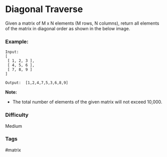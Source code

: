 # Diagonal Traverse

Given a matrix of M x N elements (M rows, N columns), return all elements of the matrix in diagonal order as shown in the below image.

### Example:

```
Input:
[
 [ 1, 2, 3 ],
 [ 4, 5, 6 ],
 [ 7, 8, 9 ]
]

Output:  [1,2,4,7,5,3,6,8,9]
```

**Note:**

- The total number of elements of the given matrix will not exceed 10,000.

### Difficulty

Medium

### Tags

#matrix

